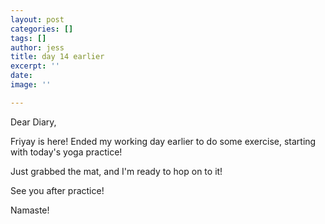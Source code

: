 ```yaml
---
layout: post
categories: []
tags: []
author: jess
title: day 14 earlier
excerpt: ''
date: 
image: ''

---
```

Dear Diary,

Friyay is here! Ended my working day earlier to do some exercise, starting with today's yoga practice!

Just grabbed the mat, and I'm ready to hop on to it!

See you after practice!

Namaste!